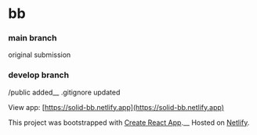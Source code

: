 # bb

### main branch
original submission

### develop branch
/public added__
.gitignore updated

View app: [https://solid-bb.netlify.app](https://solid-bb.netlify.app)

This project was bootstrapped with [Create React App](https://github.com/facebook/create-react-app).__
Hosted on [Netlify](https://www.netlify.com).
